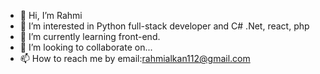 - 👋 Hi, I’m Rahmi
- 👀 I’m interested in Python full-stack developer and C# .Net, react, php
- 🌱 I’m currently learning front-end.
- 💞️ I’m looking to collaborate on...
- 📫 How to reach me by email:rahmialkan112@gmail.com

<!---
AlkanRahmi/AlkanRahmi is a ✨ special ✨ repository because its `README.md` (this file) appears on your GitHub profile.
You can click the Preview link to take a look at your changes.
--->
